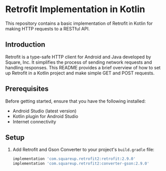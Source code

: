 # Retrofit Implementation in Kotlin

This repository contains a basic implementation of Retrofit in Kotlin for making HTTP requests to a RESTful API.

## Introduction

Retrofit is a type-safe HTTP client for Android and Java developed by Square, Inc. It simplifies the process of sending network requests and handling responses. This README provides a brief overview of how to set up Retrofit in a Kotlin project and make simple GET and POST requests.

## Prerequisites

Before getting started, ensure that you have the following installed:

- Android Studio (latest version)
- Kotlin plugin for Android Studio
- Internet connectivity

## Setup

1. Add Retrofit and Gson Converter to your project's `build.gradle` file:

   ```groovy
   implementation 'com.squareup.retrofit2:retrofit:2.9.0'
   implementation 'com.squareup.retrofit2:converter-gson:2.9.0'
